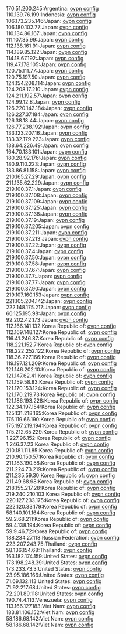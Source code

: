 170.51.200.245:Argentina: [ovpn config](vpn/170_51_200_245.ovpn)  
110.139.76.199:Indonesia: [ovpn config](vpn/110_139_76_199.ovpn)  
106.173.235.146:Japan: [ovpn config](vpn/106_173_235_146.ovpn)  
106.180.102.77:Japan: [ovpn config](vpn/106_180_102_77.ovpn)  
110.134.86.167:Japan: [ovpn config](vpn/110_134_86_167.ovpn)  
111.107.35.99:Japan: [ovpn config](vpn/111_107_35_99.ovpn)  
112.138.161.91:Japan: [ovpn config](vpn/112_138_161_91.ovpn)  
114.189.85.122:Japan: [ovpn config](vpn/114_189_85_122.ovpn)  
114.18.67.192:Japan: [ovpn config](vpn/114_18_67_192.ovpn)  
119.47.178.105:Japan: [ovpn config](vpn/119_47_178_105.ovpn)  
120.75.111.77:Japan: [ovpn config](vpn/120_75_111_77.ovpn)  
120.75.197.50:Japan: [ovpn config](vpn/120_75_197_50.ovpn)  
124.154.208.114:Japan: [ovpn config](vpn/124_154_208_114.ovpn)  
124.208.17.210:Japan: [ovpn config](vpn/124_208_17_210.ovpn)  
124.211.192.57:Japan: [ovpn config](vpn/124_211_192_57.ovpn)  
124.99.12.8:Japan: [ovpn config](vpn/124_99_12_8.ovpn)  
126.220.142.184:Japan: [ovpn config](vpn/126_220_142_184.ovpn)  
126.227.37.184:Japan: [ovpn config](vpn/126_227_37_184.ovpn)  
126.38.18.44:Japan: [ovpn config](vpn/126_38_18_44.ovpn)  
126.77.238.192:Japan: [ovpn config](vpn/126_77_238_192.ovpn)  
133.123.207.16:Japan: [ovpn config](vpn/133_123_207_16.ovpn)  
133.32.179.223:Japan: [ovpn config](vpn/133_32_179_223.ovpn)  
138.64.226.49:Japan: [ovpn config](vpn/138_64_226_49.ovpn)  
164.70.133.101:Japan: [ovpn config](vpn/164_70_133_101.ovpn)  
180.28.92.176:Japan: [ovpn config](vpn/180_28_92_176.ovpn)  
180.9.110.223:Japan: [ovpn config](vpn/180_9_110_223.ovpn)  
183.86.81.158:Japan: [ovpn config](vpn/183_86_81_158.ovpn)  
210.165.27.29:Japan: [ovpn config](vpn/210_165_27_29.ovpn)  
211.135.62.229:Japan: [ovpn config](vpn/211_135_62_229.ovpn)  
219.100.37.1:Japan: [ovpn config](vpn/219_100_37_1.ovpn)  
219.100.37.108:Japan: [ovpn config](vpn/219_100_37_108.ovpn)  
219.100.37.109:Japan: [ovpn config](vpn/219_100_37_109.ovpn)  
219.100.37.125:Japan: [ovpn config](vpn/219_100_37_125.ovpn)  
219.100.37.138:Japan: [ovpn config](vpn/219_100_37_138.ovpn)  
219.100.37.19:Japan: [ovpn config](vpn/219_100_37_19.ovpn)  
219.100.37.205:Japan: [ovpn config](vpn/219_100_37_205.ovpn)  
219.100.37.211:Japan: [ovpn config](vpn/219_100_37_211.ovpn)  
219.100.37.213:Japan: [ovpn config](vpn/219_100_37_213.ovpn)  
219.100.37.22:Japan: [ovpn config](vpn/219_100_37_22.ovpn)  
219.100.37.4:Japan: [ovpn config](vpn/219_100_37_4.ovpn)  
219.100.37.50:Japan: [ovpn config](vpn/219_100_37_50.ovpn)  
219.100.37.58:Japan: [ovpn config](vpn/219_100_37_58.ovpn)  
219.100.37.67:Japan: [ovpn config](vpn/219_100_37_67.ovpn)  
219.100.37.7:Japan: [ovpn config](vpn/219_100_37_7.ovpn)  
219.100.37.77:Japan: [ovpn config](vpn/219_100_37_77.ovpn)  
219.100.37.90:Japan: [ovpn config](vpn/219_100_37_90.ovpn)  
219.107.160.153:Japan: [ovpn config](vpn/219_107_160_153.ovpn)  
221.105.204.142:Japan: [ovpn config](vpn/221_105_204_142.ovpn)  
222.148.175.217:Japan: [ovpn config](vpn/222_148_175_217.ovpn)  
60.125.195.98:Japan: [ovpn config](vpn/60_125_195_98.ovpn)  
92.202.42.173:Japan: [ovpn config](vpn/92_202_42_173.ovpn)  
112.166.141.132:Korea Republic of: [ovpn config](vpn/112_166_141_132.ovpn)  
112.169.148.127:Korea Republic of: [ovpn config](vpn/112_169_148_127.ovpn)  
116.41.246.87:Korea Republic of: [ovpn config](vpn/116_41_246_87.ovpn)  
118.221.152.7:Korea Republic of: [ovpn config](vpn/118_221_152_7.ovpn)  
118.222.252.122:Korea Republic of: [ovpn config](vpn/118_222_252_122.ovpn)  
118.36.227.166:Korea Republic of: [ovpn config](vpn/118_36_227_166.ovpn)  
119.197.121.209:Korea Republic of: [ovpn config](vpn/119_197_121_209.ovpn)  
121.146.202.10:Korea Republic of: [ovpn config](vpn/121_146_202_10.ovpn)  
121.147.62.41:Korea Republic of: [ovpn config](vpn/121_147_62_41.ovpn)  
121.159.58.83:Korea Republic of: [ovpn config](vpn/121_159_58_83.ovpn)  
121.170.153.124:Korea Republic of: [ovpn config](vpn/121_170_153_124.ovpn)  
121.170.219.73:Korea Republic of: [ovpn config](vpn/121_170_219_73.ovpn)  
121.186.193.228:Korea Republic of: [ovpn config](vpn/121_186_193_228.ovpn)  
122.34.197.154:Korea Republic of: [ovpn config](vpn/122_34_197_154.ovpn)  
125.131.218.165:Korea Republic of: [ovpn config](vpn/125_131_218_165.ovpn)  
175.119.66.190:Korea Republic of: [ovpn config](vpn/175_119_66_190.ovpn)  
175.197.219.194:Korea Republic of: [ovpn config](vpn/175_197_219_194.ovpn)  
175.212.65.229:Korea Republic of: [ovpn config](vpn/175_212_65_229.ovpn)  
1.227.96.152:Korea Republic of: [ovpn config](vpn/1_227_96_152.ovpn)  
1.246.37.23:Korea Republic of: [ovpn config](vpn/1_246_37_23.ovpn)  
210.181.111.85:Korea Republic of: [ovpn config](vpn/210_181_111_85.ovpn)  
210.90.150.57:Korea Republic of: [ovpn config](vpn/210_90_150_57.ovpn)  
211.183.190.58:Korea Republic of: [ovpn config](vpn/211_183_190_58.ovpn)  
211.224.73.219:Korea Republic of: [ovpn config](vpn/211_224_73_219.ovpn)  
211.235.59.30:Korea Republic of: [ovpn config](vpn/211_235_59_30.ovpn)  
211.49.68.98:Korea Republic of: [ovpn config](vpn/211_49_68_98.ovpn)  
218.155.217.28:Korea Republic of: [ovpn config](vpn/218_155_217_28.ovpn)  
219.240.210.103:Korea Republic of: [ovpn config](vpn/219_240_210_103.ovpn)  
220.127.233.175:Korea Republic of: [ovpn config](vpn/220_127_233_175.ovpn)  
222.120.33.179:Korea Republic of: [ovpn config](vpn/222_120_33_179.ovpn)  
58.140.101.164:Korea Republic of: [ovpn config](vpn/58_140_101_164.ovpn)  
59.2.68.211:Korea Republic of: [ovpn config](vpn/59_2_68_211.ovpn)  
59.4.138.194:Korea Republic of: [ovpn config](vpn/59_4_138_194.ovpn)  
59.9.46.72:Korea Republic of: [ovpn config](vpn/59_9_46_72.ovpn)  
188.234.27.118:Russian Federation: [ovpn config](vpn/188_234_27_118.ovpn)  
223.207.243.75:Thailand: [ovpn config](vpn/223_207_243_75.ovpn)  
58.136.154.68:Thailand: [ovpn config](vpn/58_136_154_68.ovpn)  
163.182.174.159:United States: [ovpn config](vpn/163_182_174_159.ovpn)  
173.198.248.39:United States: [ovpn config](vpn/173_198_248_39.ovpn)  
173.233.73.3:United States: [ovpn config](vpn/173_233_73_3.ovpn)  
23.95.186.166:United States: [ovpn config](vpn/23_95_186_166.ovpn)  
71.69.132.113:United States: [ovpn config](vpn/71_69_132_113.ovpn)  
71.92.217.68:United States: [ovpn config](vpn/71_92_217_68.ovpn)  
72.201.89.118:United States: [ovpn config](vpn/72_201_89_118.ovpn)  
190.74.4.113:Venezuela: [ovpn config](vpn/190_74_4_113.ovpn)  
113.166.127.183:Viet Nam: [ovpn config](vpn/113_166_127_183.ovpn)  
183.81.106.152:Viet Nam: [ovpn config](vpn/183_81_106_152.ovpn)  
58.186.68.142:Viet Nam: [ovpn config](vpn/58_186_68_142.ovpn)  
58.186.68.142:Viet Nam: [ovpn config](vpn/58_186_68_142.ovpn)  
